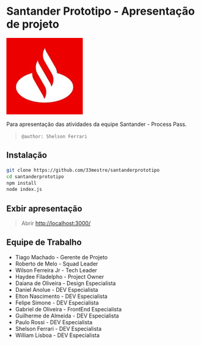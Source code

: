 # Santander Prototipo - Apresentação de projeto

![Santander](public/img/santander.jpg)


Para apresentação das atividades da equipe Santander - Process Pass.

> `@author: Shelson Ferrari`

## Instalação

``` bash
git clone https://github.com/33mestre/santanderprototipo
cd santanderprototipo
npm install
node index.js
```
## Exbir apresentação

> Abrir [http://localhost:3000/](http://localhost:3000/)

## Equipe de Trabalho

- Tiago Machado - Gerente de Projeto
- Roberto de Melo - Squad Leader
- Wilson Ferreira Jr - Tech Leader
- Haydee Filadelpho - Project Owner
- Daiana de Oliveira - Design Especialista
- Daniel Anolue - DEV Especialista
- Elton Nascimento - DEV Especialista
- Felipe Simone - DEV Especialista
- Gabriel de Oliveira - FrontEnd Especialista
- Guilherme de Almeida - DEV Especialista
- Paulo Rossi - DEV Especialista
- Shelson Ferrari - DEV Especialista
- William Lisboa - DEV Especialista
